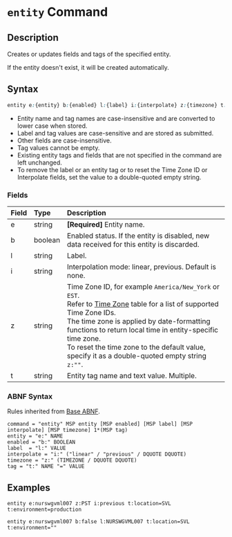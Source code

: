 # `entity` Command

## Description

Creates or updates fields and tags of the specified entity.

If the entity doesn't exist, it will be created automatically.

## Syntax

```css
entity e:{entity} b:{enabled} l:{label} i:{interpolate} z:{timezone} t:{tag-1}={text} t:{tag-2}={text}
```

* Entity name and tag names are case-insensitive and are converted to lower case when stored.
* Label and tag values are case-sensitive and are stored as submitted.
* Other fields are case-insensitive.
* Tag values cannot be empty.
* Existing entity tags and fields that are not specified in the command are left unchanged.
* To remove the label or an entity tag or to reset the Time Zone ID or Interpolate fields, set the value to a double-quoted empty string.

### Fields

| **Field** | **Type** | **Description** |
|:---|:---|:---|
| e         | string           | **[Required]** Entity name. |
| b         | boolean          | Enabled status. If the entity is disabled, new data received for this entity is discarded. |
| l         | string           | Label. |
| i         | string           | Interpolation mode: linear, previous. Default is none. |
| z         | string           | Time Zone ID, for example `America/New_York` or `EST`.<br>Refer to [Time Zone](../../shared/timezone-list.md) table for a list of supported Time Zone IDs.<br>The time zone is applied by date-formatting functions to return local time in entity-specific time zone.<br>To reset the time zone to the default value, specify it as a double-quoted empty string `z:""`. |
| t         | string           | Entity tag name and text value. Multiple. |

### ABNF Syntax

Rules inherited from [Base ABNF](base-abnf.md).

```properties
command = "entity" MSP entity [MSP enabled] [MSP label] [MSP interpolate] [MSP timezone] 1*(MSP tag)
entity = "e:" NAME
enabled = "b:" BOOLEAN
label  = "l:" VALUE
interpolate = "i:" ("linear" / "previous" / DQUOTE DQUOTE)
timezone = "z:" (TIMEZONE / DQUOTE DQUOTE)
tag = "t:" NAME "=" VALUE
```

## Examples

```ls
entity e:nurswgvml007 z:PST i:previous t:location=SVL t:environment=production
```

```ls
entity e:nurswgvml007 b:false l:NURSWGVML007 t:location=SVL t:environment=""
```

